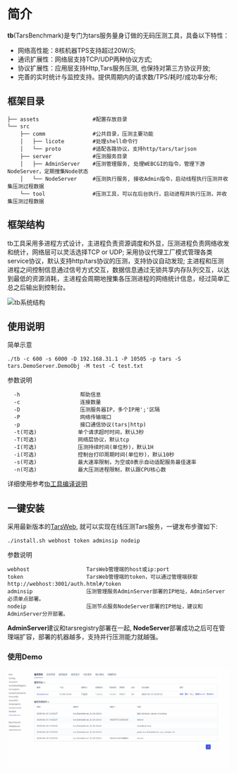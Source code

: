 # 简介

**tb**(TarsBenchmark)是专门为tars服务量身订做的无码压测工具，具备以下特性：

 - 网络高性能：8核机器TPS支持超过20W/S;
 - 通讯扩展性：网络层支持TCP/UDP两种协议方式;
 - 协议扩展性：应用层支持Http,Tars服务压测, 也保持对第三方协议开放;
 - 完善的实时统计与监控支持。提供周期内的请求数/TPS/耗时/成功率分布;

## 框架目录

```
├── assets                 #配置存放目录
└── src
    ├── comm               #公共目录，压测主要功能
    │   ├── licote         #处理shell命令行
    │   └── proto          #适配各路协议，支持http/tars/tarjson
    ├── server             #压测服务目录
    │   ├── AdminServer    #压测管理服务, 处理WEBCGI的指令，管理下游NodeServer，定期搜集Node状态
    │   └── NodeServer     #压测执行服务, 接收Admin指令，启动线程执行压测并收集压测过程数据
    └── tool               #压测工具，可以在后台执行，启动进程并执行压测，并收集压测过程数据
```

## 框架结构

tb工具采用多进程方式设计，主进程负责资源调度和外显，压测进程负责网络收发和统计，网络层可以灵活选择TCP or UDP; 采用协议代理工厂模式管理各类service协议，默认支持http/tars协议的压测，支持协议自动发现; 主进程和压测进程之间控制信息通过信号方式交互，数据信息通过无锁共享内存队列交互，以达到最低的资源消耗，主进程会周期地搜集各压测进程的网络统计信息，经过简单汇总之后输出到控制台。

![tb系统结构](https://github.com/TarsCloud/TarsDocs/blob/master/assets/tb-platform.png)

## 使用说明

简单示意
```text
./tb -c 600 -s 6000 -D 192.168.31.1 -P 10505 -p tars -S tars.DemoServer.DemoObj -M test -C test.txt
```
参数说明
```text
  -h                   帮助信息
  -c                   连接数量
  -D                   压测服务器IP，多个IP用';'区隔
  -P                   网络传输端口
  -p                   接口通信协议(tars|http)
  -t(可选)             单个请求超时时间，默认3秒
  -T(可选)             网络层协议，默认tcp
  -I(可选)             压测持续时间(单位秒)，默认1H
  -i(可选)             控制台打印周期时间(单位秒)，默认10秒
  -s(可选)             最大速率限制，为空或0表示自动适配服务最佳速率
  -n(可选)             最大压测进程限制，默认跟CPU核心数
```

详细使用参考[tb工具编译说明](https://github.com/TarsCloud/TarsDocs/blob/master/benchmark/develop.md)

## <a id="QuickStart"></a>一键安装

采用最新版本的[TarsWeb](https://github.com/TarsCloud/TarsWeb), 就可以实现在线压测Tars服务，一键发布步骤如下:
```shell
./install.sh webhost token adminsip nodeip
```

参数说明
```text
webhost                  TarsWeb管理端的host或ip:port
token                    TarsWeb管理端的token，可以通过管理端获取http://webhost:3001/auth.html#/token
adminsip                 压测管理服务AdminServer部署的IP地址，AdminServer必须单点部署。
nodeip                   压测节点服务NodeServer部署的IP地址，建议和AdminServer分开部署。
```

**AdminServer**建议和tarsregistry部署在一起, **NodeServer**部署成功之后可在管理端扩容，部署的机器越多，支持并行压测能力就越强。

### 使用Demo
![demo](assets/demo_cn.gif)

